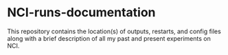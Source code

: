 # NCI-runs-documentation
This repository contains the location(s) of outputs, restarts, and config files along with a brief description of all my past and present experiments on NCI.
